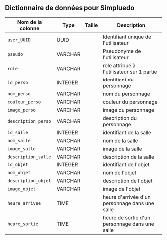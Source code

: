  ## Dictionnaire de données pour Simpluedo

| Nom de la colonne  | Type         | Taille       | Description                                      |
|--------------------|--------------|--------------|--------------------------------------------------|
| `user_UUID`        | UUID         |              | Identifiant unique de l'utilisateur              |
| `pseudo`           | VARCHAR      |              | Pseudonyme de l'utilisateur                      |
| `role`            | VARCHAR      |              | role attribué à l'utilisateur sur 1 partie       |
| `id_perso`         | INTEGER      |              | identifiant du personnage                        |
| `nom_perso`        | VARCHAR      |              | nom du personnage                                |
| `couleur_perso`    | VARCHAR      |              | couleur du personnage                            |
| `image_perso`      | VARCHAR      |              | image du personnage                              |
| `description_perso`| VARCHAR      |              | description du personnage                        |
| `id_salle`         | INTEGER      |              | identifiant de la salle                          |
| `nom_salle`        | VARCHAR      |              | nom de la salle                                  |
| `image_salle`      | VARCHAR      |              | image de la salle                                |
| `description_salle`| VARCHAR      |              | description de la salle                          |
| `id_objet`         | INTEGER      |              | identifiant de l'objet                           |
| `nom_objet`        | VARCHAR      |              | nom de l'objet                                   |
| `description_objet`| VARCHAR      |              | description de l'objet                           |
| `image_objet`      | VARCHAR      |              | image de l'objet                                 |
| `heure_arrivee`     | TIME         |              | heure d'arrivée d'un personnage dans une salle      |
| `heure_sortie`     | TIME         |              | heure de sortie d'un personnage dans une salle   | 